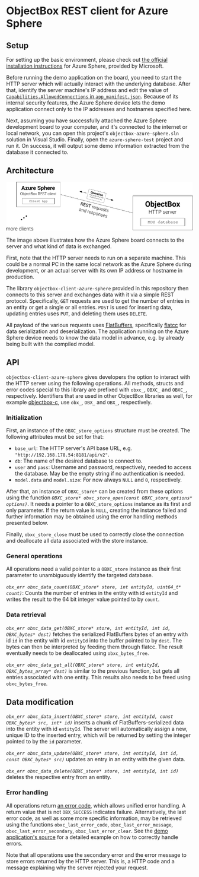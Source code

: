# ObjectBox REST client for Azure Sphere

## Setup

For setting up the basic environment, please check out [the official installation instructions](https://docs.microsoft.com/en-us/azure-sphere/install/overview) for Azure Sphere, provided by Microsoft.

Before running the demo application on the board, you need to start the HTTP server which will actually interact with the underlying database. After that, identify the server machine's IP address and edit the value of [`Capabilities.AllowedConnections` in `app_manifest.json`](azure-sphere-test/app_manifest.json#L8). Because of its internal security features, the Azure Sphere device lets the demo application connect only to the IP addresses and hostnames specified here.

Next, assuming you have successfully attached the Azure Sphere development board to your computer, and it's connected to the internet or local network, you can open this project's `objectbox-azure-sphere.sln` solution in Visual Studio. Finally, open the `azure-sphere-test` project and run it. On success, it will output some demo information extracted from the database it connected to.

## Architecture

![REST connection illustration](misc/rest-connection-illustration.png)

The image above illustrates how the Azure Sphere board connects to the server and what kind of data is exchanged.

First, note that the HTTP server needs to run on a separate machine. This could be a normal PC in the same local network as the Azure Sphere during development, or an actual server with its own IP address or hostname in production.

The library `objectbox-client-azure-sphere` provided in this repository then connects to this server and exchanges data with it via a simple REST protocol. Specifically, `GET` requests are used to get the number of entries in an entity or get a single or all entries. `POST` is used for inserting data, updating entries uses `PUT`, and deleting them uses `DELETE`.

All payload of the various requests uses [FlatBuffers](https://google.github.io/flatbuffers/), specifically [flatcc](https://github.com/dvidelabs/flatcc) for data serialization and deserialization. The application running on the Azure Sphere device needs to know the data model in advance, e.g. by already being built with the compiled model.


## API

`objectbox-client-azure-sphere` gives developers the option to interact with the HTTP server using the following operations. All methods, structs and error codes special to this library are prefixed with `obxc_`, `OBXC_` and `OBXC_`, respectively. Identifiers that are used in other ObjectBox libraries as well, for example [objectbox-c](https://github.com/objectbox/objectbox-c), use `obx_`, `OBX_` and `OBX_`, respectively.

### Initialization

First, an instance of the `OBXC_store_options` structure must be created. The following attributes must be set for that:

- `base_url`: The HTTP server's API base URL, e.g. `"http://192.168.178.54:8181/api/v2"`.
- `db`: The name of the desired database to connect to.
- `user` and `pass`: Username and password, respectively, needed to access the database. May be the empty string if no authentication is needed.
- `model.data` and `model.size`: For now always `NULL` and `0`, respectively.

After that, an instance of `OBXC_store*` can be created from these options using the function *`OBXC_store* obxc_store_open(const OBXC_store_options* options)`*. It needs a pointer to a `OBXC_store_options` instance as its first and only parameter. If the return value is `NULL`, creating the instance failed and further information may be obtained using the error handling methods presented below.

Finally, `obxc_store_close` must be used to correctly close the connection and deallocate all data associated with the store instance.


### General operations

All operations need a valid pointer to a `OBXC_store` instance as their first parameter to unambiguously identify the targeted database.

*`obx_err obxc_data_count(OBXC_store* store, int entityId, uint64_t* count)`*: Counts the number of entries in the entity with id `entityId` and writes the result to the 64 bit integer value pointed to by `count`.


### Data retrieval

*`obx_err obxc_data_get(OBXC_store* store, int entityId, int id, OBXC_bytes* dest)`* fetches the serialized FlatBuffers bytes of an entry with id `id` in the entity with id `entityId` into the buffer pointed to by `dest`. The bytes can then be interpreted by feeding them through flatcc. The result eventually needs to be deallocated using `obxc_bytes_free`.

*`obx_err obxc_data_get_all(OBXC_store* store, int entityId, OBXC_bytes_array* dest)`* is similar to the previous function, but gets all entries associated with one entity. This results also needs to be freed using `obxc_bytes_free`.


## Data modification

*`obx_err obxc_data_insert(OBXC_store* store, int entityId, const OBXC_bytes* src, int* id)`* inserts a chunk of FlatBuffers-serialized data into the entity with id `entityId`. The server will automatically assign a new, unique ID to the inserted entry, which will be returned by setting the integer pointed to by the `id` parameter.

*`obx_err obxc_data_update(OBXC_store* store, int entityId, int id, const OBXC_bytes* src)`* updates an entry in an entity with the given data.

*`obx_err obxc_data_delete(OBXC_store* store, int entityId, int id)`* deletes the respective entry from an entity.


### Error handling

All operations return [an error code](objectbox-client-azure-sphere/Inc/Public/objectbox.h#L42), which allows unified error handling. A return value that is not `OBX_SUCCESS` indicates failure. Alternatively, the last error code, as well as some more specific information, may be retrieved using the functions `obxc_last_error_code`, `obxc_last_error_message`, `obxc_last_error_secondary`, `obxc_last_error_clear`. See the [demo application's source](azure-sphere-test/main.c) for a detailed example on how to correctly handle errors.

Note that all operations use the secondary error and the error message to store errors returned by the HTTP server. This is, a HTTP code and a message explaining why the server rejected your request.
